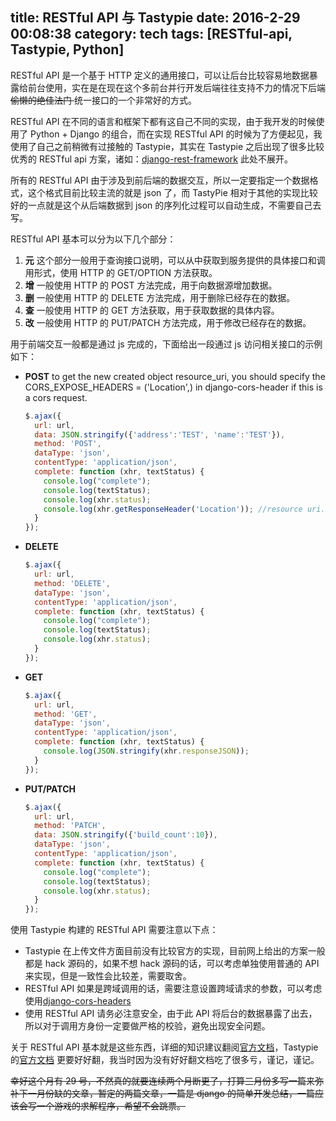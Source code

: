 ﻿ title: RESTful API 与 Tastypie
date: 2016-2-29 00:08:38
category: tech
tags: [RESTful-api, Tastypie, Python]
---
RESTful API 是一个基于 HTTP 定义的通用接口，可以让后台比较容易地数据暴露给前台使用，实在是在现在这个多前台并行开发后端往往支持不力的情况下后端 <del> 偷懒的绝佳法门 </del> 统一接口的一个非常好的方式。

RESTful API 在不同的语言和框架下都有这自己不同的实现，由于我开发的时候使用了 Python + Django 的组合，而在实现 RESTful API 的时候为了方便起见，我使用了自己之前稍微有过接触的 Tastypie，其实在 Tastypie 之后出现了很多比较优秀的 RESTful api 方案，诸如：[django-rest-framework](http://www.django-rest-framework.org/) 此处不展开。

所有的 RESTful API 由于涉及到前后端的数据交互，所以一定要指定一个数据格式，这个格式目前比较主流的就是 json 了，而 TastyPie 相对于其他的实现比较好的一点就是这个从后端数据到 json 的序列化过程可以自动生成，不需要自己去写。

RESTful API 基本可以分为以下几个部分：

1. **元**
    这个部分一般用于查询接口说明，可以从中获取到服务提供的具体接口和调用形式，使用 HTTP 的 GET/OPTION 方法获取。
2. **增**
    一般使用 HTTP 的 POST 方法完成，用于向数据源增加数据。
3. **删**
    一般使用 HTTP 的 DELETE 方法完成，用于删除已经存在的数据。
4. **查**
    一般使用 HTTP 的 GET 方法获取，用于获取数据的具体内容。
5. **改**
    一般使用 HTTP 的 PUT/PATCH 方法完成，用于修改已经存在的数据。

用于前端交互一般都是通过 js 完成的，下面给出一段通过 js 访问相关接口的示例如下：

- **POST**
  to get the new created object resource_uri, you should specify the CORS_EXPOSE_HEADERS = ('Location',) in django-cors-header if this is a cors request.

  ```javascript
  $.ajax({
    url: url,
    data: JSON.stringify({'address':'TEST', 'name':'TEST'}),
    method: 'POST',
    dataType: 'json',
    contentType: 'application/json',
    complete: function (xhr, textStatus) {
      console.log("complete");
      console.log(textStatus);
      console.log(xhr.status);
      console.log(xhr.getResponseHeader('Location')); //resource uri.
    }
  });
  ```

- **DELETE**

  ```javascript
  $.ajax({
    url: url,
    method: 'DELETE',
    dataType: 'json',
    contentType: 'application/json',
    complete: function (xhr, textStatus) {
      console.log("complete");
      console.log(textStatus);
      console.log(xhr.status);
    }
  });
  ```

- **GET**

  ```javascript
  $.ajax({
    url: url,
    method: 'GET',
    dataType: 'json',
    contentType: 'application/json',
    complete: function (xhr, textStatus) {
      console.log(JSON.stringify(xhr.responseJSON));
    }
  });
  ```

- **PUT/PATCH**

  ```javascript
  $.ajax({
    url: url,
    method: 'PATCH',
    data: JSON.stringify({'build_count':10}),
    dataType: 'json',
    contentType: 'application/json',
    complete: function (xhr, textStatus) {
      console.log("complete");
      console.log(textStatus);
      console.log(xhr.status);
    }
  });
  ```

使用 Tastypie 构建的 RESTful API 需要注意以下点：

- Tastypie 在上传文件方面目前没有比较官方的实现，目前网上给出的方案一般都是 hack 源码的，如果不想 hack 源码的话，可以考虑单独使用普通的 API 来实现，但是一致性会比较差，需要取舍。
- RESTful API 如果是跨域调用的话，需要注意设置跨域请求的参数，可以考虑使用[django-cors-headers](https://github.com/ottoyiu/django-cors-headers)
- 使用 RESTful API 请务必注意安全，由于此 API 将后台的数据暴露了出去，所以对于调用方身份一定要做严格的校验，避免出现安全问题。

关于 RESTful API 基本就是这些东西，详细的知识建议翻阅[官方文档](http://www.restapitutorial.com/)，Tastypie 的[官方文档](https://django-tastypie.readthedocs.org/en/latest/) 更要好好翻，我当时因为没有好好翻文档吃了很多亏，谨记，谨记。

<del> 幸好这个月有 29 号，不然真的就要连续两个月断更了，打算三月份多写一篇来弥补下一月份缺的文章，暂定的两篇文章，一篇是 django 的简单开发总结，一篇应该会写一个游戏的求解程序，希望不会跳票。</del>
